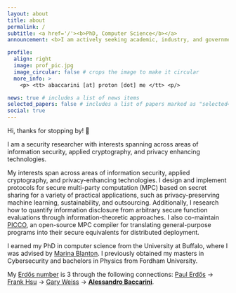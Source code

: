 ```yaml
---
layout: about
title: about
permalink: /
subtitle: <a href='/'><b>PhD, Computer Science</b></a>
announcement: <b>I am actively seeking academic, industry, and government research & engineering opportunities in the Northeastern US/remote. Please email me if you’d like to chat!</b>

profile:
  align: right
  image: prof_pic.jpg
  image_circular: false # crops the image to make it circular
  more_info: >
    <p> <tt> abaccarini [at] proton [dot] me </tt> <p/>

news: true # includes a list of news items
selected_papers: false # includes a list of papers marked as "selected={true}"
social: true
---
```


Hi, thanks for stopping by! 👋

I am a security researcher with interests spanning across areas of information security, applied cryptography, and privacy enhancing technologies.

My interests span across areas of information security, applied cryptography, and privacy-enhancing technologies. I design and implement protocols for secure multi-party computation (MPC) based on secret sharing for a variety of practical applications, such as privacy-preserving machine learning, sustainability, and outsourcing. Additionally, I research how to quantify information disclosure from arbitrary secure function evaluations through information-theoretic approaches.
I also co-maintain [PICCO](https://github.com/applied-crypto-lab/picco/), an open-source MPC compiler for translating general-purpose programs into their secure equivalents for distributed deployment.

<!-- Concretely, I design protocols for secure multi-party computation based on secret sharing for a variety of applications, such as privacy-preserving machine learning, sustainability, and outsourcing.  -->
<!-- I'm often writing new protocol implementations, optimizing existing protocols, and improving overall usability. -->
<!-- Additionally, I research how to quantify information disclosure from arbitrary secure function evaluations through information-theoretic approaches. -->
<!-- My second area of interest involves quantifying (and subsequently, lowering) information disclosure from secure function evaluations.  -->
<!-- This work touches several disciplines, including information theory, differential privacy, and quantitative information flow. -->

I earned my PhD in computer science from the University at Buffalo, where I was advised by [Marina Blanton](https://www.acsu.buffalo.edu/~mblanton/).
I previously obtained my masters in Cybersecurity and bachelors in Physics from Fordham University.

<!-- When I'm not doing science, I'm probably spending way too much time tweaking my Neovim config -- check out my [dotfiles here](https://github.com/abaccarini/dotfiles)! -->

My [Erdős number](https://sites.google.com/oakland.edu/grossman/home/the-erdoes-number-project) is 3 through the following connections: [Paul Erdős](https://en.wikipedia.org/wiki/Paul_Erd%C5%91s) &rarr; [Frank Hsu](https://www.fordham.edu/academics/departments/computer-and-information-science/faculty-and-administration/frank-hsu/) &rarr; [Gary Weiss](https://storm.cis.fordham.edu/~gweiss/) &rarr; **[Alessandro Baccarini](/)**.
